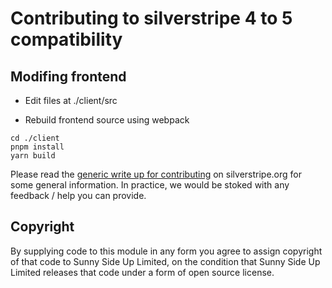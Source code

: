 # Contributing to silverstripe 4 to 5 compatibility

## Modifing frontend

+ Edit files at ./client/src

+ Rebuild frontend source using webpack

```
cd ./client
pnpm install
yarn build
```

Please read the
[generic write up for contributing](https://docs.silverstripe.org/en/4.0/contributing/)
on silverstripe.org for some general information.  In practice,
we would be stoked with any feedback / help you can provide.

## Copyright

By supplying code to this module in any form you agree to assign
copyright of that code to Sunny Side Up Limited, on the condition
that Sunny Side Up Limited releases that code under a form of open
source license.
